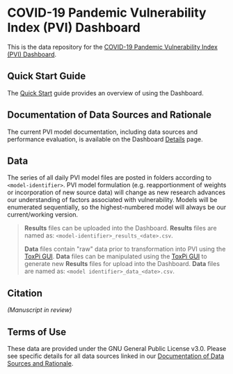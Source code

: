 # COVID-19 Pandemic Vulnerability Index (PVI) Dashboard

This is the data repository for the [COVID-19 Pandemic Vulnerability Index (PVI) Dashboard](https://toxpi.org/covid-19/map/).  
## Quick Start Guide

The [Quick Start](https://toxpi.org/covid-19/) guide provides an overview of using the Dashboard.

## Documentation of Data Sources and Rationale

The current PVI model documentation, including data sources and performance evaluation, is available on the Dashboard [Details](https://toxpi.org/covid-19/) page.

## Data

The series of all daily PVI model files are posted in folders according to `<model-identifier>`. PVI model formulation (e.g. reapportionment of weights or incorporation of new source data) will change as new research advances our understanding of factors associated with vulnerability. Models will be enumerated sequentially, so the highest-numbered model will always be our current/working version.

> **Results** files can be uploaded into the Dashboard. **Results** files are named as:</n>
>  `<model-identifier>_results_<date>.csv`.
>  
> **Data** files contain "raw" data prior to transformation into PVI using the [ToxPi  GUI](https://toxpi.org/). **Data** files can be manipulated using the [ToxPi  GUI](https://toxpi.org/) to generate new **Results** files for upload into the Dashboard. **Data** files are named as:</n>
>  `<model identifier>_data_<date>.csv`.

## Citation

*(Manuscript in review)*

## Terms of Use

These data are provided under the GNU General Public License v3.0. Please see specific details for all data sources linked in our [Documentation of Data Sources and Rationale](https://toxpi.org/covid-19/).

